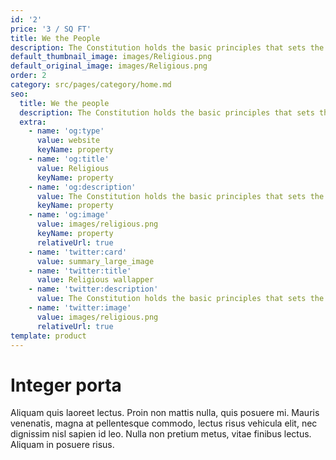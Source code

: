 ```yaml
---
id: '2'
price: '3 / SQ FT'
title: We the People
description: The Constitution holds the basic principles that sets the Nation.
default_thumbnail_image: images/Religious.png
default_original_image: images/Religious.png
order: 2
category: src/pages/category/home.md
seo:
  title: We the people
  description: The Constitution holds the basic principles that sets the Nation.
  extra:
    - name: 'og:type'
      value: website
      keyName: property
    - name: 'og:title'
      value: Religious
      keyName: property
    - name: 'og:description'
      value: The Constitution holds the basic principles that sets the Nation.
      keyName: property
    - name: 'og:image'
      value: images/religious.png
      keyName: property
      relativeUrl: true
    - name: 'twitter:card'
      value: summary_large_image
    - name: 'twitter:title'
      value: Religious wallapper
    - name: 'twitter:description'
      value: The Constitution holds the basic principles that sets the Nation.
    - name: 'twitter:image'
      value: images/religious.png
      relativeUrl: true
template: product
---
```


# Integer porta

Aliquam quis laoreet lectus. Proin non mattis nulla, quis posuere mi. Mauris venenatis, magna at pellentesque commodo, lectus risus vehicula elit, nec dignissim nisl sapien id leo. Nulla non pretium metus, vitae finibus lectus. Aliquam in posuere risus.
